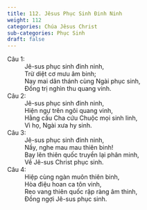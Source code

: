 ```yaml
---
title: 112. Jêsus Phục Sinh Đinh Ninh
weight: 112
categories: Chúa Jêsus Christ
sub-categories: Phục Sinh
draft: false
---
```

<dl><dt>Câu 1:</dt><dd data-verse="1">Jê-sus phục sinh đinh ninh, <br/>Trừ diệt cơ mưu âm binh; <br/>Nay mai dân thánh cùng Ngài phục sinh, <br/>Đồng trị nghìn thu quang vinh. </dd><dt>Câu 2:</dt><dd data-verse="2">Jê-sus phục sinh đinh ninh, <br/>Hiện ngự trên ngôi quang vinh, <br/>Hằng cầu Cha cứu Chuộc mọi sinh linh, <br/>Vì họ, Ngài xưa hy sinh. </dd><dt>Câu 3:</dt><dd data-verse="3">Jê-sus phục sinh đinh ninh, <br/>Nầy, nghe mau mau thiên binh! <br/>Bay lên thiên quốc truyền lại phân minh, <br/>Về Jê-sus Christ phục sinh. </dd><dt>Câu 4:</dt><dd data-verse="4">Hiệp cùng ngàn muôn thiên binh, <br/>Hòa điệu hoan ca tôn vinh, <br/>Reo vang thiên quốc rập ràng âm thinh, <br/>Đồng ngợi Jê-sus phục sinh. </dd></dl>